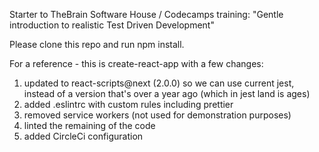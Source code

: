 Starter to TheBrain Software House / Codecamps training: "Gentle introduction to realistic Test Driven Development"

Please clone this repo and run npm install.

For a reference - this is create-react-app with a few changes:
 1) updated to react-scripts@next (2.0.0) so we can use current jest, instead of a version that's over a year ago (which in jest land is ages)
 2) added .eslintrc with custom rules including prettier
 3) removed service workers (not used for demonstration purposes)
 4) linted the remaining of the code
 5) added CircleCi configuration
